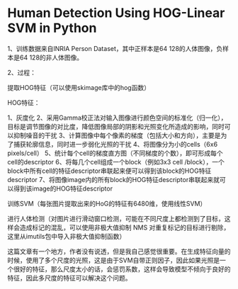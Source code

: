 # Human Detection Using HOG-Linear SVM in Python

1、训练数据来自INRIA Person Dataset，其中正样本是64 128的人体图像，负样本是64 128的非人体图像。

2、过程：

提取HOG特征（可以使用skimage库中的hog函数）

HOG特征：

1、灰度化 2、采用Gamma校正法对输入图像进行颜色空间的标准化（归一化），目标是调节图像的对比度，降低图像局部的阴影和光照变化所造成的影响，同时可以抑制噪音的干扰 3、计算图像中每个像素的梯度（包括大小和方向），主要是为了捕获轮廓信息，同时进一步弱化光照的干扰 4、将图像分为小的cells（6x6 pixels/cell） 5、统计每个cell的梯度直方图（不同梯度的个数），即可形成每个cell的descriptor 6、将每几个cell组成一个block（例如3x3 cell /block），一个block中所有cell的特征descriptor串联起来便可以得到该block的HOG特征descriptor 7、将图像image内的所有block的HOG特征descriptor串联起来就可以得到该image的HOG特征descriptor

训练SVM（每张图片提取出来的HoG的特征有6480维，使用线性SVM）

进行人体检测（对图片进行滑动窗口检测，可能在不同尺度上都检测到了目标，这样会造成标记的混乱，可以使用非极大值抑制 NMS 对重复标记的目标进行剔除，这里从imutils包中导入非极大值抑制函数）

这篇文章有一个地方，作者没有说透，但是我自己感觉很重要。在生成特征向量的时候，使用了多个尺度的光照，这是由于SVM自带正则因子，因此如果光照是一个很好的特征，那么尺度太小的话，会惩罚系数，这样会导致模型不倾向于良好的特征，因此多尺度的特征可以解决这个问题。

































